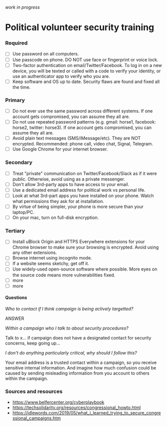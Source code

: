 *work in progress*

# Political volunteer security training

### Required
* [ ] Use password on all computers.
* [ ] Use passcode on phone. DO NOT use face or fingerprint or voice lock.
* [ ] Two-factor authentication on email/Twitter/Facebook. To log in on a new device, you will be texted or called with a code to verify your identity, or use an authenticator app to verify who you are.
* [ ] Keep software and OS up to date. Security flaws are found and fixed all the time.

### Primary
* [ ] Do not ever use the same password across different systems. If one account gets compromised, you can assume they all are. 
* [ ] Do not use repeated password patterns (e.g. gmail: horse1, facebook: horse2, twitter: horse3). If one account gets compromised, you can assume they all are.
* [ ] Avoid plain text messages (SMS/iMessage/etc). They are NOT encrypted. Recommended: phone call, video chat, Signal, Telegram. 
* [ ] Use Google Chrome for your internet browser. 

### Secondary

* [ ] Treat "private" communication on Twitter/Facebook/Slack as if it were public. Otherwise, avoid using as a private messenger.
* [ ] Don't allow 3rd-party apps to have access to your email.
* [ ] Use a dedicated email address for political work vs personal life.
* [ ] Look at what 3rd-part apps you have installed on your phone. Watch what permissions they ask for at installation.
* [ ] By virtue of being simpler, your phone is more secure than your laptop/PC.
* [ ] On your mac, turn on full-disk encryption.

### Tertiary

* [ ] Install uBlock Origin and HTTPS Everywhere extensions for your Chrome browser to make sure your browsing is encrypted. Avoid using any other extensions.
* [ ] Browse internet using incognito mode.
* [ ] If a website seems sketchy, get off it.
* [ ] Use widely-used open-source software where possible. More eyes on the source code means more vulnerabilities fixed.
* [ ] more
* [ ] more

#### Questions

*Who to contact if I think campaign is being actively targetted?*

ANSWER

*Within a campaign who I talk to about security procedures?*

Talk to x... if campaign does not have a designated contact for security concerns, keep going up...

*I don't do anything particularly critical, why should I follow this?*

Your email address is a trusted contact within a campaign, so you receive sensitive internal information. And imagine how much confusion could be caused by sending misleading information from you account to others within the campaign.


### Sources and resources

- https://www.belfercenter.org/cyberplaybook
- https://techsolidarity.org/resources/congressional_howto.html
- https://idlewords.com/2019/05/what_i_learned_trying_to_secure_congressional_campaigns.htm
